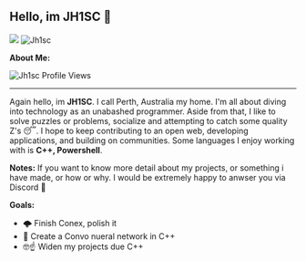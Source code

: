 ## Hello, im JH1SC 🤯

<img style="text-align: center" src="https://discord.c99.nl/widget/theme-3/827435578487472138.png">
<img src="https://github-profile-trophy.vercel.app/?username=Jh1sc&theme=onedark&margin-w=15&margin-h=15&column=7&v=2" alt="Jh1sc" />

**About Me:**
<p align="left"> <img src="https://komarev.com/ghpvc/?username=Jh1sc&label=Profile%20views&color=0e75b6&style=flat" alt="Jh1sc Profile Views" /> </p>

------------------

Again hello, im **JH1SC**. I call Perth, Australia my home. I'm all about diving into technology as an unabashed programmer. Aside from that, I like to solve puzzles or problems, socialize and attempting to catch some quality Z's 😴.
I hope to keep contributing to an open web, developing applications, and building on communities. 
Some languages I enjoy working with is **C++, Powershell**.

**Notes:**
 If you want to know more detail about my projects, or something i have made, or how or why. I would be extremely happy to anwser you via Discord 🙏

**Goals:**
- 🌩️ Finish Conex, polish it
- 🧠 Create a Convo nueral network in C++
- 🤓☝️ Widen my projects due C++
